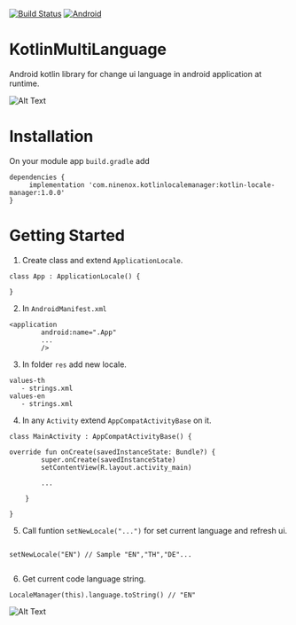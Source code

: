 <a href="https://github.com/nisit15/KotlinMultiLanguage"><img src="https://camo.githubusercontent.com/b8444ae133e24073026aaac5f84b23a896fa8dd2/68747470733a2f2f7472617669732d63692e6f72672f6b697474696e756e662f6675656c2e7376673f6272616e63683d6d6173746572" alt="Build Status" style="max-width:100%;"></a> <a href="https://www.ninenox.com"><img src="https://camo.githubusercontent.com/eb54d63dadf4ca40382d1b11f736ec31a24e0aff/68747470733a2f2f696d672e736869656c64732e696f2f62616467652f616e64726f69642d737570706f72742d677265656e2e737667" alt="Android" style="max-width:100%;"></a>

# KotlinMultiLanguage
Android kotlin library for change ui language in android application at runtime.

![Alt Text](https://media.giphy.com/media/VEcDJtSPLjQ6X3NRbs/giphy.gif)


# Installation
On your module app `build.gradle` add
```
dependencies {
     implementation 'com.ninenox.kotlinlocalemanager:kotlin-locale-manager:1.0.0'
}
```

# Getting Started

1. Create class and extend `ApplicationLocale`.

```
class App : ApplicationLocale() {

}
```

2. In `AndroidManifest.xml`
```
<application
        android:name=".App"
        ...
        />
```

3. In folder `res` add new locale.

```
values-th
   - strings.xml
values-en
   - strings.xml
```

4. In any `Activity` extend `AppCompatActivityBase` on it.

```
class MainActivity : AppCompatActivityBase() {

override fun onCreate(savedInstanceState: Bundle?) {
        super.onCreate(savedInstanceState)
        setContentView(R.layout.activity_main)
        
        ...
        
    }
    
}
```
5. Call funtion `setNewLocale("...")` for set current language and refresh ui.
```

setNewLocale("EN") // Sample "EN","TH","DE"...
        
```

6. Get current code language string.
```
LocaleManager(this).language.toString() // "EN"
```
        


![Alt Text](https://media.giphy.com/media/vFKqnCdLPNOKc/giphy.gif)

